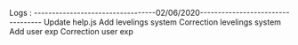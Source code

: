 Logs :
----------------------------------02/06/2020----------------------------------
Update help.js
Add levelings system
Correction levelings system
Add user exp
Correction user exp